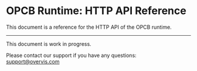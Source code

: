 # OPCB Runtime: HTTP API Reference

This document is a reference for the HTTP API of the OPCB runtime.

---

This document is work in progress.

Please contact our support if you have any questions: support@overvis.com
